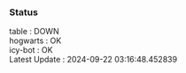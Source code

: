 ### Status


table : DOWN  
hogwarts : OK  
icy-bot : OK  
Latest Update : 2024-09-22 03:16:48.452839
